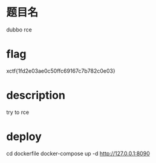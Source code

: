 # 题目名
dubbo rce

# flag
xctf{1fd2e03ae0c50ffc69167c7b782c0e03}

# description
try to rce

# deploy
cd dockerfile
docker-compose up -d
http://127.0.0.1:8090
